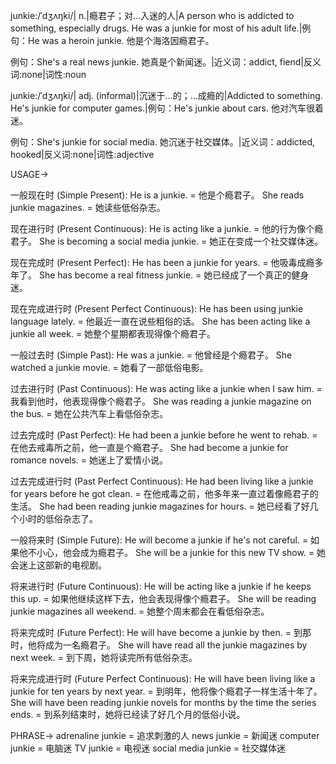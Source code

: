 junkie:/ˈdʒʌŋki/| n.|瘾君子；对…入迷的人|A person who is addicted to something, especially drugs.  He was a junkie for most of his adult life.|例句：He was a heroin junkie. 他是个海洛因瘾君子。

例句：She's a real news junkie. 她真是个新闻迷。|近义词：addict, fiend|反义词:none|词性:noun

junkie:/ˈdʒʌŋki/| adj. (informal)|沉迷于…的；…成瘾的|Addicted to something.  He's junkie for computer games.|例句：He's junkie about cars. 他对汽车很着迷。

例句：She's junkie for social media. 她沉迷于社交媒体。|近义词：addicted, hooked|反义词:none|词性:adjective


USAGE->

一般现在时 (Simple Present):
He is a junkie. = 他是个瘾君子。
She reads junkie magazines. = 她读些低俗杂志。

现在进行时 (Present Continuous):
He is acting like a junkie. = 他的行为像个瘾君子。
She is becoming a social media junkie. = 她正在变成一个社交媒体迷。

现在完成时 (Present Perfect):
He has been a junkie for years. = 他吸毒成瘾多年了。
She has become a real fitness junkie. = 她已经成了一个真正的健身迷。

现在完成进行时 (Present Perfect Continuous):
He has been using junkie language lately. = 他最近一直在说些粗俗的话。
She has been acting like a junkie all week. = 她整个星期都表现得像个瘾君子。

一般过去时 (Simple Past):
He was a junkie. = 他曾经是个瘾君子。
She watched a junkie movie. = 她看了一部低俗电影。

过去进行时 (Past Continuous):
He was acting like a junkie when I saw him. = 我看到他时，他表现得像个瘾君子。
She was reading a junkie magazine on the bus. = 她在公共汽车上看低俗杂志。

过去完成时 (Past Perfect):
He had been a junkie before he went to rehab. = 在他去戒毒所之前，他一直是个瘾君子。
She had become a junkie for romance novels. = 她迷上了爱情小说。

过去完成进行时 (Past Perfect Continuous):
He had been living like a junkie for years before he got clean. = 在他戒毒之前，他多年来一直过着像瘾君子的生活。
She had been reading junkie magazines for hours. = 她已经看了好几个小时的低俗杂志了。

一般将来时 (Simple Future):
He will become a junkie if he's not careful. = 如果他不小心，他会成为瘾君子。
She will be a junkie for this new TV show. = 她会迷上这部新的电视剧。

将来进行时 (Future Continuous):
He will be acting like a junkie if he keeps this up. = 如果他继续这样下去，他会表现得像个瘾君子。
She will be reading junkie magazines all weekend. = 她整个周末都会在看低俗杂志。

将来完成时 (Future Perfect):
He will have become a junkie by then. = 到那时，他将成为一名瘾君子。
She will have read all the junkie magazines by next week. = 到下周，她将读完所有低俗杂志。

将来完成进行时 (Future Perfect Continuous):
He will have been living like a junkie for ten years by next year. = 到明年，他将像个瘾君子一样生活十年了。
She will have been reading junkie novels for months by the time the series ends. = 到系列结束时，她将已经读了好几个月的低俗小说。


PHRASE->
adrenaline junkie = 追求刺激的人
news junkie = 新闻迷
computer junkie = 电脑迷
TV junkie = 电视迷
social media junkie = 社交媒体迷
